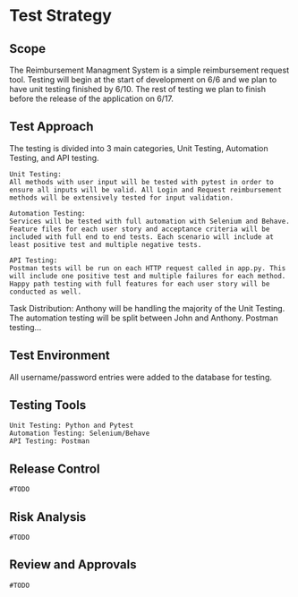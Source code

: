 # Test Strategy

## Scope
The Reimbursement Managment System is a simple reimbursement request tool. Testing will begin at the start of development on 6/6 and we plan to have unit testing finished by 6/10. The rest of testing we plan to finish before the release of the application on 6/17. 


## Test Approach
The testing is divided into 3 main categories, Unit Testing, Automation Testing, and API testing. 

    Unit Testing:
    All methods with user input will be tested with pytest in order to ensure all inputs will be valid. All Login and Request reimbursement methods will be extensively tested for input validation. 

    Automation Testing:
    Services will be tested with full automation with Selenium and Behave. Feature files for each user story and acceptance criteria will be included with full end to end tests. Each scenario will include at least positive test and multiple negative tests. 
   
    API Testing:
    Postman tests will be run on each HTTP request called in app.py. This will include one positive test and multiple failures for each method. Happy path testing with full features for each user story will be conducted as well. 

Task Distribution:
Anthony will be handling the majority of the Unit Testing.
The automation testing will be split between John and Anthony. 
Postman testing...


## Test Environment
All username/password entries were added to the database for testing. 

## Testing Tools
    Unit Testing: Python and Pytest
    Automation Testing: Selenium/Behave
    API Testing: Postman

## Release Control
    #TODO
## Risk Analysis
    #TODO
## Review and Approvals
    #TODO

